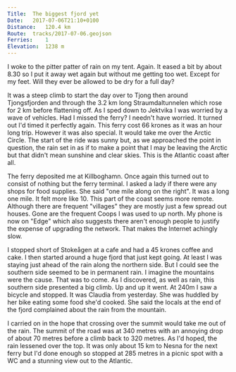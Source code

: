 ```yaml
---
Title:	The biggest fjord yet 
Date:	2017-07-06T21:10+0100 
Distance:	120.4 km 
Route:	tracks/2017-07-06.geojson
Ferries:	1
Elevation:	1238 m
---
```


I woke to the pitter patter of rain on my tent. Again. It eased a bit by about 8.30 so I put it away wet again but without me getting too wet. Except for my feet. Will they ever be allowed to be dry for a full day?

It was a steep climb to start the day over to Tjong then around Tjongsfjorden and through the 3.2 km long Straumdaltunnelen which rose for 2 km before flattening off. As I sped down to Jektvika I was worried by a wave of vehicles. Had I missed the ferry? I needn't have worried. It turned out I'd timed it perfectly again. This ferry cost 66 krones as it was an hour long trip. However it was also special. It would take me over the Arctic Circle. The start of the ride was sunny but, as we approached the point in question, the rain set in as if to make a point that I may be leaving the Arctic but that didn't mean sunshine and clear skies. This is the Atlantic coast after all.

The ferry deposited me at Killboghamn. Once again this turned out to consist of nothing but the ferry terminal. I asked a lady if there were any shops for food supplies. She said "one mile along on the right". It was a long one mile. It felt more like 10. This part of the coast seems more remote. Although there are frequent "villages" they are mostly just a few spread out houses. Gone are the frequent Coops I was used to up north. My phone is now on "Edge" which also suggests there aren't enough people to justify the expense of upgrading the network. That makes the Internet achingly slow.

I stopped short of Stoke&aring;gen at a cafe and had a 45 krones coffee and cake. I then started around a huge fjord that just kept going. At least I was staying just ahead of the rain along the northern side. But I could see the southern side seemed to be in permanent rain. I imagine the mountains were the cause. That was to come. As I discovered, as well as rain, this southern side presented a big climb. Up and up it went. At 240m I saw a bicycle and stopped. It was Claudia from yesterday. She was huddled by her bike eating some food she'd cooked. She said the locals at the end of the fjord complained about the rain from the mountain.

I carried on in the hope that crossing over the summit would take me out of the rain. The summit of the road was at 340 metres with an annoying drop of about 70 metres before a climb back to 320 metres. As I'd hoped, the rain lessened over the top. It was only about 15 km to Nesna for the next ferry but I'd done enough so stopped at 285 metres in a picnic spot with a WC and a stunning view out to the Atlantic.
